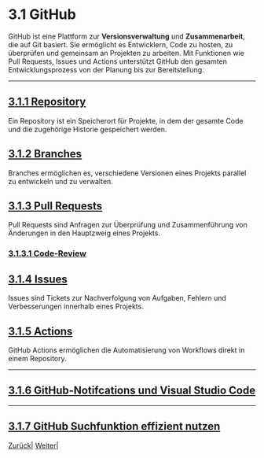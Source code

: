 # 3.1 GitHub

GitHub ist eine Plattform zur **Versionsverwaltung** und **Zusammenarbeit**, die auf Git basiert. Sie ermöglicht es Entwicklern, Code zu hosten, zu überprüfen und gemeinsam an Projekten zu arbeiten. Mit Funktionen wie Pull Requests, Issues und Actions unterstützt GitHub den gesamten Entwicklungsprozess von der Planung bis zur Bereitstellung.

---

## [3.1.1 Repository](1/README.md)

Ein Repository ist ein Speicherort für Projekte, in dem der gesamte Code und die zugehörige Historie gespeichert werden.

## [3.1.2 Branches](2/README.md)

Branches ermöglichen es, verschiedene Versionen eines Projekts parallel zu entwickeln und zu verwalten.

## [3.1.3 Pull Requests](3/README.md)

Pull Requests sind Anfragen zur Überprüfung und Zusammenführung von Änderungen in den Hauptzweig eines Projekts.

### [3.1.3.1 Code-Review](3/1/README.md)

## [3.1.4 Issues](4/README.md)

Issues sind Tickets zur Nachverfolgung von Aufgaben, Fehlern und Verbesserungen innerhalb eines Projekts.

## [3.1.5 Actions](5/README.md)

GitHub Actions ermöglichen die Automatisierung von Workflows direkt in einem Repository.

---

## [3.1.6 GitHub-Notifcations und Visual Studio Code](6/README.md)

---

## [3.1.7 GitHub Suchfunktion effizient nutzen](7/README.md)

[Zurück](/docs/3/README.md)| [Weiter](1/README.md)|
